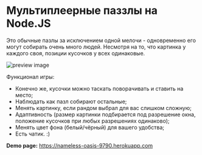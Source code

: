# Мультиплеерные паззлы на Node.JS
Это обычные пазлы за исключением одной мелочи - одновременно его могут собирать очень много людей. Несмотря на то, что картинка у каждого своя, позиции кусочков у всех одинаковые.

![preview image](http://cs4.pikabu.ru/post_img/2016/01/10/9/1452434580142037245.png "Screenshot")

Функционал игры:
- Конечно же, кусочки можно таскать поворачивать и ставить на место;
- Наблюдать как пазл собирают остальные;
- Менять картинку, если рандом выбрал для вас слишком сложную;
- Адаптивность (размер картинки подбирается под разрешение окна, положение кусочков при любых разрешениях одинаково);
- Менять цвет фона (белый/чёрный) для вашего удобства;
- Есть чатик. :)

<b>Demo page:</b> https://nameless-oasis-9790.herokuapp.com

